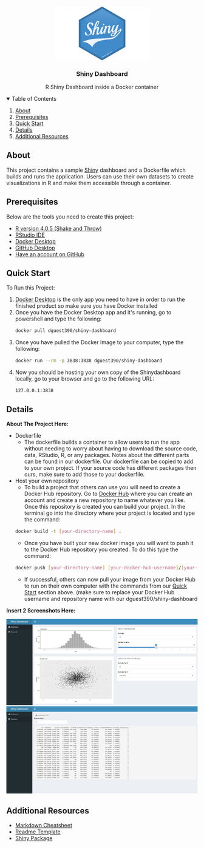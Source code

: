 <p align="center">
  <img width="250" src="Media/Shiny-logo.png" alt="shinydashboard">
  <h3 align="center">Shiny Dashboard</h3>
  <p align="center"> R Shiny Dashboard inside a Docker container</p>

<details open="open">
  <summary>Table of Contents</summary>
  <ol>
    <li><a href="#about">About</a></li>
    <li><a href="#prerequisites">Prerequisites</a></li>
    <li><a href="#quick-start">Quick Start</a></li>
    <li><a href="#details">Details</a></li>
    <li><a href="#additional-resources">Additional Resources</a></li>
  </ol>
</details>
 
## About

This project contains a sample [Shiny](https://rstudio.github.io/shinydashboard/) dashboard and a Dockerfile which builds and runs the application. Users can use their own datasets to create visualizations in R and make them accessible through a container.
  
## Prerequisites

Below are the tools you need to create this project:

- [R version 4.0.5 (Shake and Throw)](https://mirror.las.iastate.edu/CRAN/)
- [RStudio IDE](https://www.rstudio.com/products/rstudio/download/)
- [Docker Desktop](https://docs.docker.com/get-docker/)
- [GitHub Desktop](https://desktop.github.com/)
- [Have an account on GitHub](https://github.com/join)

## Quick Start

To Run this Project:

1. [Docker Desktop](https://docs.docker.com/get-docker/) is the only app you need to have in order to run the finished product so make sure you have Docker installed
2. Once you have the Docker Desktop app and it's running, go to powershell and type the following:
    ```sh
    docker pull dguest390/shiny-dashboard
    ```
3. Once you have pulled the Docker Image to your computer, type the following:
    ```sh
    docker run --rm -p 3838:3838 dguest390/shiny-dashboard
    ```
4. Now you should be hosting your own copy of the Shinydashboard locally, go to your browser and go to the following URL: 
    ```
    127.0.0.1:3838
    ```
## Details

__About The Project Here:__
- Dockerfile
  - The dockerfile builds a container to allow users to run the app without needing to worry about having to download the source code, data, RStudio, R, or any packages. Notes about the different parts can be found in our dockerfile. Our dockerfile can be copied to add to your own project. If your source code has different packages then ours, make sure to add those to your dockerfile.
- Host your own repository
  - To build a project that others can use you will need to create a Docker Hub repository. Go to [Docker Hub](https://hub.docker.com/) where you can create an account and create a new repository to name whatever you like. Once this repository is created you can build your project. In the terminal go into the directory where your project is located and type the command:
  ```sh
  docker build -t [your-directory-name] .
  ```
  - Once you have built your new docker image you will want to push it to the Docker Hub repository you created. To do this type the command:
  ```sh
  docker push [your-directory-name] [your-docker-hub-username]/[your-docker-hub-repository-name]
  ```
  - If successful, others can now pull your image from your Docker Hub to run on their own computer with the commands from our <a href="#quick-start">Quick Start</a> section above. (make sure to replace your Docker Hub username and repository name with our dguest390/shiny-dashboard
  

__Insert 2 Screenshots Here:__
<p align="center">
<img src="Media/dash.jpg" alt="dashboard" width="600"/>
<img src="Media/data.jpg" alt="data" width="600"/>


## Additional Resources

* [Markdown Cheatsheet](https://www.markdownguide.org/cheat-sheet)
* [Readme Template](https://github.com/othneildrew/Best-README-Template)
* [Shiny Package](https://shiny.rstudio.com/)
